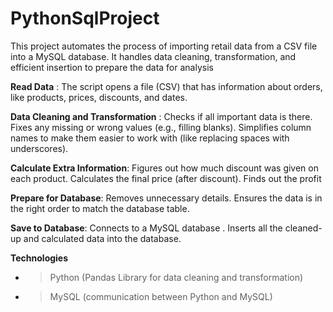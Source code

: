 # PythonSqlProject

This project automates the process of importing retail data from a CSV file into a MySQL database. It handles data cleaning, transformation, and efficient insertion to prepare the data for analysis

**Read Data** : 
The script opens a file (CSV) that has information about orders, like products, prices, discounts, and dates.

**Data Cleaning and Transformation** :
Checks if all important data is there.
Fixes any missing or wrong values (e.g., filling blanks).
Simplifies column names to make them easier to work with (like replacing spaces with underscores). 

**Calculate Extra Information**:
Figures out how much discount was given on each product. 
Calculates the final price (after discount). 
Finds out the profit 

**Prepare for Database**: Removes unnecessary details. Ensures the data is in the right order to match the database table. 

**Save to Database**: Connects to a MySQL database . 
Inserts all the cleaned-up and calculated data into the database.

**Technologies** 
- > Python (Pandas Library for data cleaning and transformation) 
- > MySQL (communication between Python and MySQL)

